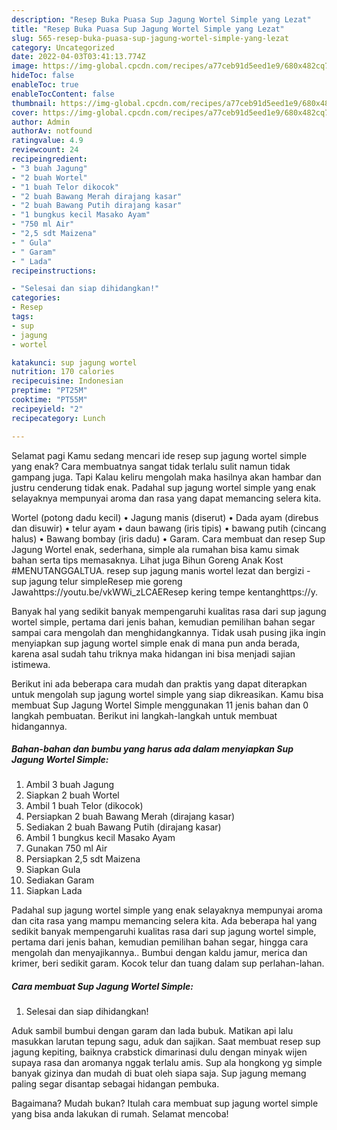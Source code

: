 ```yaml
---
description: "Resep Buka Puasa Sup Jagung Wortel Simple yang Lezat"
title: "Resep Buka Puasa Sup Jagung Wortel Simple yang Lezat"
slug: 565-resep-buka-puasa-sup-jagung-wortel-simple-yang-lezat
category: Uncategorized
date: 2022-04-03T03:41:13.774Z
image: https://img-global.cpcdn.com/recipes/a77ceb91d5eed1e9/680x482cq70/sup-jagung-wortel-simple-foto-resep-utama.jpg
hideToc: false
enableToc: true
enableTocContent: false
thumbnail: https://img-global.cpcdn.com/recipes/a77ceb91d5eed1e9/680x482cq70/sup-jagung-wortel-simple-foto-resep-utama.jpg
cover: https://img-global.cpcdn.com/recipes/a77ceb91d5eed1e9/680x482cq70/sup-jagung-wortel-simple-foto-resep-utama.jpg
author: Admin
authorAv: notfound
ratingvalue: 4.9
reviewcount: 24
recipeingredient:
- "3 buah Jagung"
- "2 buah Wortel"
- "1 buah Telor dikocok"
- "2 buah Bawang Merah dirajang kasar"
- "2 buah Bawang Putih dirajang kasar"
- "1 bungkus kecil Masako Ayam"
- "750 ml Air"
- "2,5 sdt Maizena"
- " Gula"
- " Garam"
- " Lada"
recipeinstructions:

- "Selesai dan siap dihidangkan!"
categories:
- Resep
tags:
- sup
- jagung
- wortel

katakunci: sup jagung wortel 
nutrition: 170 calories
recipecuisine: Indonesian
preptime: "PT25M"
cooktime: "PT55M"
recipeyield: "2"
recipecategory: Lunch

---
```



Selamat pagi Kamu sedang mencari ide resep sup jagung wortel simple yang enak? Cara membuatnya sangat tidak terlalu sulit namun tidak gampang juga. Tapi Kalau keliru mengolah maka hasilnya akan hambar dan justru cenderung tidak enak. Padahal sup jagung wortel simple yang enak selayaknya mempunyai aroma dan rasa yang dapat memancing selera kita.


Wortel (potong dadu kecil) • Jagung manis (diserut) • Dada ayam (direbus dan disuwir) • telur ayam • daun bawang (iris tipis) • bawang putih (cincang halus) • Bawang bombay (iris dadu) • Garam. Cara membuat dan resep Sup Jagung Wortel enak, sederhana, simple ala rumahan bisa kamu simak bahan serta tips memasaknya. Lihat juga Bihun Goreng Anak Kost #MENUTANGGALTUA. resep sup jagung manis wortel lezat dan bergizi - sup jagung telur simpleResep mie goreng Jawahttps://youtu.be/vkWWi_zLCAEResep kering tempe kentanghttps://y.

Banyak hal yang sedikit banyak mempengaruhi kualitas rasa dari sup jagung wortel simple, pertama dari jenis bahan, kemudian pemilihan bahan segar sampai cara mengolah dan menghidangkannya. Tidak usah pusing jika ingin menyiapkan sup jagung wortel simple enak di mana pun anda berada, karena asal sudah tahu triknya maka hidangan ini bisa menjadi sajian istimewa.


Berikut ini ada beberapa cara mudah dan praktis yang dapat diterapkan untuk mengolah sup jagung wortel simple yang siap dikreasikan. Kamu bisa membuat Sup Jagung Wortel Simple menggunakan 11 jenis bahan dan 0 langkah pembuatan. Berikut ini langkah-langkah untuk membuat hidangannya.

<!--inarticleads1-->

##### Bahan-bahan dan bumbu yang harus ada dalam menyiapkan Sup Jagung Wortel Simple:

1. Ambil 3 buah Jagung
1. Siapkan 2 buah Wortel
1. Ambil 1 buah Telor (dikocok)
1. Persiapkan 2 buah Bawang Merah (dirajang kasar)
1. Sediakan 2 buah Bawang Putih (dirajang kasar)
1. Ambil 1 bungkus kecil Masako Ayam
1. Gunakan 750 ml Air
1. Persiapkan 2,5 sdt Maizena
1. Siapkan  Gula
1. Sediakan  Garam
1. Siapkan  Lada


Padahal sup jagung wortel simple yang enak selayaknya mempunyai aroma dan cita rasa yang mampu memancing selera kita. Ada beberapa hal yang sedikit banyak mempengaruhi kualitas rasa dari sup jagung wortel simple, pertama dari jenis bahan, kemudian pemilihan bahan segar, hingga cara mengolah dan menyajikannya.. Bumbui dengan kaldu jamur, merica dan krimer, beri sedikit garam. Kocok telur dan tuang dalam sup perlahan-lahan. 

<!--inarticleads2-->

##### Cara membuat Sup Jagung Wortel Simple:


1. Selesai dan siap dihidangkan!

Aduk sambil bumbui dengan garam dan lada bubuk. Matikan api lalu masukkan larutan tepung sagu, aduk dan sajikan. Saat membuat resep sup jagung kepiting, baiknya crabstick dimarinasi dulu dengan minyak wijen supaya rasa dan aromanya nggak terlalu amis. Sup ala hongkong yg simple banyak gizinya dan mudah di buat oleh siapa saja. Sup jagung memang paling segar disantap sebagai hidangan pembuka. 

Bagaimana? Mudah bukan? Itulah cara membuat sup jagung wortel simple yang bisa anda lakukan di rumah. Selamat mencoba!
